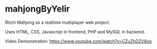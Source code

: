 # mahjongByYelir

Riichi Mahjong as a realtime multiplayer web project.

Uses HTML, CSS, Javascript in frontend, PHP and MySQL in backend.


Video Demonstration:
https://www.youtube.com/watch?v=CZuZhDZV8oo